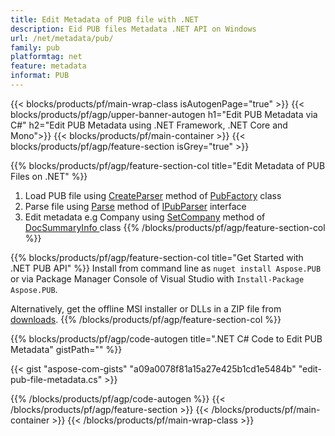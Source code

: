 ```yaml
---
title: Edit Metadata of PUB file with .NET 
description: Eid PUB files Metadata .NET API on Windows
url: /net/metadata/pub/
family: pub
platformtag: net
feature: metadata
informat: PUB
---
```


{{< blocks/products/pf/main-wrap-class isAutogenPage="true" >}}
{{< blocks/products/pf/agp/upper-banner-autogen h1="Edit PUB Metadata via C#" h2="Edit PUB Metadata using .NET Framework, .NET Core and Mono">}}
{{< blocks/products/pf/main-container >}}
{{< blocks/products/pf/agp/feature-section isGrey="true" >}}

{{% blocks/products/pf/agp/feature-section-col title="Edit Metadata of PUB Files on .NET" %}}
1. Load PUB file using [CreateParser](https://apireference.aspose.com/pub/net/aspose.pub/pubfactory/methods/createparser/index) method of [PubFactory](https://apireference.aspose.com/pub/net/aspose.pub/pubfactory) class
2. Parse file using [Parse](https://apireference.aspose.com/pub/net/aspose.pub/ipubparser/methods/parse) method of [IPubParser](https://apireference.aspose.com/pub/net/aspose.pub/ipubparser) interface
3. Edit metadata e.g Company using [SetCompany](https://apireference.aspose.com/pub/net/aspose.pub/docsummaryinfo/methods/setcompany) method of [DocSummaryInfo ](https://apireference.aspose.com/pub/net/aspose.pub/docsummaryinfo) class 
{{% /blocks/products/pf/agp/feature-section-col %}}

{{% blocks/products/pf/agp/feature-section-col title="Get Started with .NET PUB API" %}}
Install from command line as ```nuget install Aspose.PUB``` or via Package Manager Console of Visual Studio with ```Install-Package Aspose.PUB```.

Alternatively, get the offline MSI installer or DLLs in a ZIP file from [downloads](https://downloads.aspose.com/pub/net).
{{% /blocks/products/pf/agp/feature-section-col %}}

{{% blocks/products/pf/agp/code-autogen title=".NET C# Code to Edit PUB Metadata" gistPath="" %}}

{{< gist "aspose-com-gists" "a09a0078f81a15a27e425b1cd1e5484b" "edit-pub-file-metadata.cs" >}}

{{% /blocks/products/pf/agp/code-autogen %}}
{{< /blocks/products/pf/agp/feature-section >}}
{{< /blocks/products/pf/main-container >}}
{{< /blocks/products/pf/main-wrap-class >}}